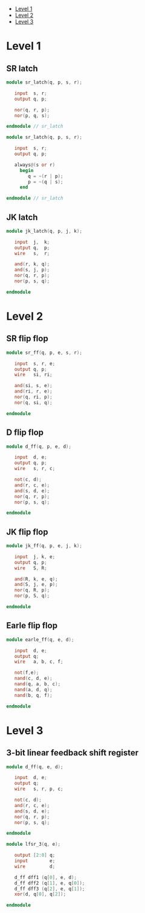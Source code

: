 - [Level 1](#orgd1345a3)
- [Level 2](#org1a7fc2d)
- [Level 3](#org98eee1b)



<a id="orgd1345a3"></a>

# Level 1


## SR latch

```verilog
module sr_latch(q, p, s, r);

   input  s, r;
   output q, p;

   nor(q, r, p);
   nor(p, q, s);

endmodule // sr_latch
```

```verilog
module sr_latch(q, p, s, r);

   input  s, r;
   output q, p;

   always@(s or r)
	 begin
		q = ~(r | p);
		p = ~(q | s);
	 end

endmodule // sr_latch
```


## JK latch

```verilog
module jk_latch(q, p, j, k);

   input  j,  k;
   output q,  p;
   wire   s,  r;

   and(r, k, q);
   and(s, j, p);
   nor(q, r, p);
   nor(p, s, q);

endmodule
```


<a id="org1a7fc2d"></a>

# Level 2


## SR flip flop

```verilog
module sr_ff(q, p, e, s, r);

   input  s, r, e;
   output q, p;
   wire   si, ri;

   and(si, s, e);
   and(ri, r, e);
   nor(q, ri, p);
   nor(q, si, q);

endmodule
```


## D flip flop

```verilog
module d_ff(q, p, e, d);

   input  d, e;
   output q, p;
   wire   s, r, c;

   not(c, d);
   and(r, c, e);
   and(s, d, e);
   nor(q, r, p);
   nor(p, s, q);

endmodule
```


## JK flip flop

```verilog
module jk_ff(q, p, e, j, k);

   input  j, k, e;
   output q, p;
   wire   S, R;

   and(R, k, e, q);
   and(S, j, e, p);
   nor(q, R, p);
   nor(p, S, q);

endmodule
```


## Earle flip flop

```verilog
module earle_ff(q, e, d);

   input  d, e;
   output q;
   wire   a, b, c, f;

   not(f,e);
   nand(c, d, e);
   nand(q, a, b, c);
   nand(a, d, q);
   nand(b, q, f);

endmodule
```


<a id="org98eee1b"></a>

# Level 3


## 3-bit linear feedback shift register

```verilog
module d_ff(q, e, d);

   input  d, e;
   output q;
   wire   s, r, p, c;

   not(c, d);
   and(r, c, e);
   and(s, d, e);
   nor(q, r, p);
   nor(p, s, q);

endmodule

module lfsr_3(q, e);

   output [2:0] q;
   input 		e;
   wire 		d;

   d_ff dff1 (q[0], e, d);
   d_ff dff2 (q[1], e, q[0]);
   d_ff dff3 (q[2], e, q[1]);
   xor(d, q[0], q[2]);

endmodule
```

